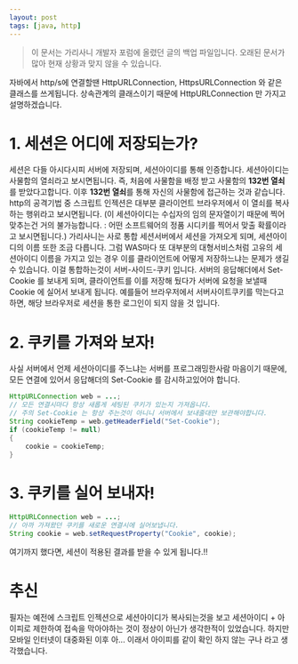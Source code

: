 ```yaml
---
layout: post
tags: [java, http]
---
```


> 이 문서는 가리사니 개발자 포럼에 올렸던 글의 백업 파일입니다.
오래된 문서가 많아 현재 상황과 맞지 않을 수 있습니다.


자바에서 http/s에 연결할땐 HttpURLConnection, HttpsURLConnection 와 같은 클래스를 쓰게됩니다.
상속관계의 클래스이기 때문에 HttpURLConnection 만 가지고 설명하겠습니다.

# 1. 세션은 어디에 저장되는가?
세션은 다들 아시다시피 서버에 저장되며, 세션아이디를 통해 인증합니다.
세션아이디는 사물함의 열쇠라고 보시면됩니다.
즉, 처음에 사물함을 배정 받고 사물함의 **132번 열쇠**를 받았다고합니다.
이후 **132번 열쇠**를 통해 자신의 사물함에 접근하는 것과 같습니다.
http의 공격기법 중 스크립트 인젝션은 대부분 클라이언트 브라우저에서 이 열쇠를 복사하는 행위라고 보시면됩니다.
(이 세션아이디는 수십자의 임의 문자열이기 때문에 찍어맞추는건 거의 불가능합니다. : 어떤 소프트웨어의 정품 시디키를 찍어서 맞출 확률이라고 보시면됩니다.)
가리사니는 사로 통합 세션서버에서 세션을 가져오게 되며, 세션아이디의 이름 또한 조금 다릅니다.
그럼 WAS마다 또 대부분의 대형서비스처럼 고유의 세션아이디 이름을 가지고 있는 경우 이를 클라이언트에 어떻게 저장하느냐는 문제가 생길 수 있습니다.
이걸 통합하는것이 서버-사이드-쿠키 입니다.
서버의 응답해더에서 Set-Cookie 를 보내게 되며, 클라이언트를 이를 저장해 뒀다가 서버에 요청을 보낼때 Cookie 에 실어서 보내게 됩니다.
예를들어 브라우저에서 서버사이트쿠키를 막는다고하면, 해당 브라우저로 세션을 통한 로그인이 되지 않을 것 입니다.

# 2. 쿠키를 가져와 보자!
사실 서버에서 언제 세션아이디를 주느냐는 서버를 프로그래밍한사람 마음이기 때문에, 모든 연결에 있어서 응답해더의 Set-Cookie 를 감시하고있어야 합니다.
``` java
HttpURLConnection web = ...;
// 모든 연결시마다 항상 새롭게 세팅된 쿠키가 있는지 가져옵니다.
// 주의 Set-Cookie 는 항상 주는것이 아니니 서버에서 보내줄대만 보관해야합니다.
String cookieTemp = web.getHeaderField("Set-Cookie");
if (cookieTemp != null)
{
	cookie = cookieTemp;
}
```

# 3. 쿠키를 실어 보내자!
``` java
HttpURLConnection web = ...;
// 아까 가져왔던 쿠키를 새로운 연결시에 실어보냅니다.
String cookie = web.setRequestProperty("Cookie", cookie);
```

여기까지 했다면, 세션이 적용된 결과를 받을 수 있게 됩니다.!!


# 추신
 필자는 예전에 스크립트 인젝션으로 세션아이디가 복사되는것을 보고 세션아이디 + 아이피로 제한하여 접속을 막아야하는 것이 정상이 아닌가 생각한적이 있었습니다. 하지만 모바일 인터넷이 대중화된 이후  아... 이래서 아이피를 같이 확인 하지 않는 구나 라고 생각했습니다.
